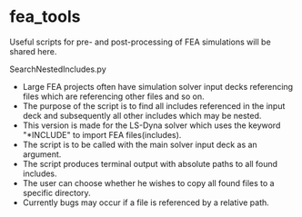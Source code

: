 # fea_tools
Useful scripts for pre- and post-processing of FEA simulations will be shared here.

SearchNestedIncludes.py
  - Large FEA projects often have simulation solver input decks referencing files which are referencing other files and so on.
  - The purpose of the script is to find all includes referenced in the input deck and subsequently all other includes which may be nested.
  - This version is made for the LS-Dyna solver which uses the keyword "\*INCLUDE" to import FEA files(includes).
  - The script is to be called with the main solver input deck as an argument.
  - The script produces terminal output with absolute paths to all found includes.
  - The user can choose whether he wishes to copy all found files to a specific directory.
  - Currently bugs may occur if a file is referenced by a relative path.
